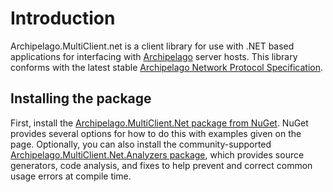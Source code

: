 ﻿# Introduction

Archipelago.MultiClient.net is a client library for use with .NET based applications for interfacing with
[Archipelago](https://github.com/ArchipelagoMW/Archipelago) server hosts. This library conforms with the latest stable
[Archipelago Network Protocol Specification](https://github.com/ArchipelagoMW/Archipelago/blob/main/docs/network%20protocol.md).

## Installing the package

First, install the [Archipelago.MultiClient.Net package from NuGet](https://www.nuget.org/packages/Archipelago.MultiClient.Net).
NuGet provides several options for how to do this with examples given on the page. Optionally, you can also install the
community-supported [Archipelago.MultiClient.Net.Analyzers package](https://www.nuget.org/packages/Archipelago.MultiClient.Net.Analyzers),
which provides source generators, code analysis, and fixes to help prevent and correct common usage errors at compile
time.

